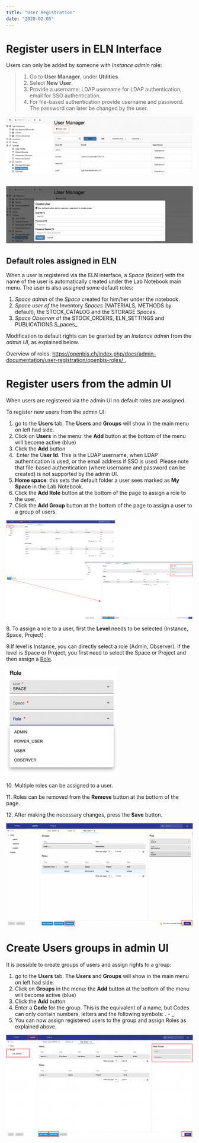 ```yaml
---
title: "User Registration"
date: "2020-02-05"
---
```


# Register users in ELN Interface

  
Users can only be added by someone with _Instance admin_ role:

> 1. Go to **User Manager**, under **Utilities**.
> 2. Select **New** **User**. 
> 3. Provide a username: LDAP username for LDAP authentication, email for SSO authentication.
> 4. For file-based authentication provide username and password. The password can later be changed by the user.

![](images/Screenshot-2020-02-26-at-10.31.43-1024x315.png)

## ![](images/Screenshot-2020-02-26-at-10.34.35.png)

## Default roles assigned in ELN

  
When a user is registered via the ELN interface, a _Space_ (folder) with the name of the user is automatically created under the Lab Notebook main menu. The user is also assigned some default roles:

1. _Space admin_ of the _Space_ created for him/her under the notebook.
2. _Space user of_ the Inventory _Spaces_ (MATERIALS, METHODS by default), the STOCK\_CATALOG and the STORAGE _Spaces_.
3. _Space Observer_ of the STOCK\_ORDERS, ELN\_SETTINGS and PUBLICATIONS S_paces_. 

Modification to default rights can be granted by an _Instance admin_ from the _admin UI_, as explained below.

Overview of roles: [https://openbis.ch/index.php/docs/admin-documentation/user-registration/openbis-roles/ .](https://openbis.ch/index.php/docs/admin-documentation/user-registration/openbis-roles/)

# Register users from the admin UI

When users are registered via the admin UI no default roles are assigned.

To register new users from the admin UI:

1. go to the **Users** tab. The **Users** and **Groups** will show in the main menu on left had side.
2. Click on **Users** in the menu: the **Add** button at the bottom of the menu will become active (blue)
3. Click the **Add** button
4.  Enter the U**ser Id**. This is the LDAP username, when LDAP authentication is used, or the email address if SSO is used. Please note that file-based authentication (where username and password can be created) is not supported by the admin UI.
5. **Home space**: this sets the default folder a user sees marked as **My Space** in the Lab Notebook.
6. Click the **Add Role** button at the bottom of the page to assign a role to the user.
7. Click the **Add Group** button at the bottom of the page to assign a user to a group of users.

![](images/admin-ui-add-users.png)

8\. To assign a role to a user, first the **Level** needs to be selected (Instance, Space, Project) .

9.If level is Instance, you can directly select a role (Admin, Observer). If the level is Space or Project, you first need to select the Space or Project and then assign a [Role](https://openbis.ch/index.php/docs/admin-documentation/user-registration/openbis-roles/).

![](images/admin-ui-roles-300x293.png)

10\. Multiple roles can be assigned to a user. 

11\. Roles can be removed from the **Remove** button at the bottom of the page. 

12\. After making the necessary changes, press the **Save** button.

![](images/admin-ui-remove-role-save-1024x564.png)

# Create Users groups in admin UI

It is possible to create groups of users and assign rights to a group:

1. go to the **Users** tab. The **Users** and **Groups** will show in the main menu on left had side.
2. Click on **Groups** in the menu: the **Add** button at the bottom of the menu will become active (blue)
3. Click the **Add** button
4. Enter a **Code** for the group. This is the equivalent of a name, but Codes can only contain numbers, letters and the following symbols: . - \_
5. You can now assign registered users to the group and assign Roles as explained above.

![](images/admin-ui-groups-1-1024x559.png)
